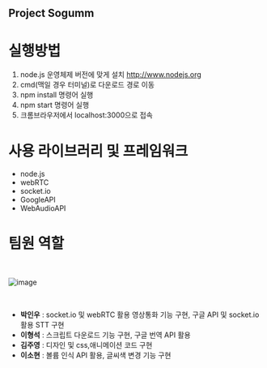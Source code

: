 ## Project Sogumm

# 실행방법
1. node.js 운영체제 버전에 맞게 설치 http://www.nodejs.org
2. cmd(맥일 경우 터미널)로 다운로드 경로 이동 
3. npm install 명령어 실행
4. npm start 명령어 실행
5. 크롬브라우저에서 localhost:3000으로 접속

# 사용 라이브러리 및 프레임워크

- node.js<br>
- webRTC<br>
- socket.io<br>
- GoogleAPI<br>
- WebAudioAPI<br>

# 팀원 역할
<br>

![image](https://user-images.githubusercontent.com/70463738/104843463-2039b880-590e-11eb-897a-29e912ee0925.png)

<br>

- **박인우** : socket.io 및 webRTC 활용 영상통화 기능 구현, 구글 API 및 socket.io 활용 STT 구현<br>
- **이형석** : 스크립트 다운로드 기능 구현, 구글 번역 API 활용<br>
- **김주영** : 디자인 및 css,애니메이션 코드 구현<br>
- **이소현** : 볼륨 인식 API 활용, 글씨색 변경 기능 구현<br>
